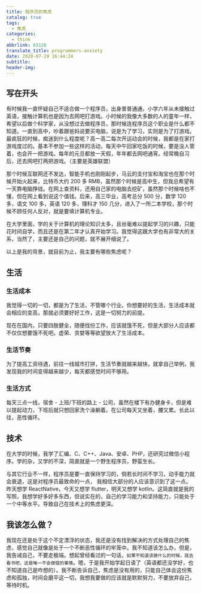 ```yaml
---
title: 程序员的焦虑
catalog: true
tags:
  - 焦虑
categories:
  - think
abbrlink: 63126
translate_title: programmers-anxiety
date: 2020-07-29 16:44:24
subtitle:
header-img:
---
```


## 写在开头

有时候我一直怀疑自己不适合做一个程序员，出身普普通通，小学六年从未接触过英语，接触计算机也是因为去网吧打游戏。小时候的我像大多数的人的童年一样，希望以后做个科学家，从没想过去做程序员，那时候连程序员这个职业是什么都不知道。一直到高中，吵着跟爸妈说要买电脑，说是为了学习，实则是为了打游戏。最疯狂的时候，痴迷到什么程度呢？高一高二每次开运动会的时候，我都是在家打游戏度过的。基本不参加一些这样的活动，每天中午回家吃饭的时候，要是没人管着，也会开一把游戏。每年的元旦都放一天假，年年都去网吧通宵。经常晚自习后，还去网吧打两把游戏。（主要是英雄联盟）

那个时候互联网还不发达，智能手机也刚刚起步，马云的支付宝和淘宝也在那个时候开始火起来，比特币大约 200 多 RMB，虽然那个时候是高中生，但我总希望有一天靠电脑挣钱。在网上查资料，还用自己家的电脑去挖矿，虽然那个时候啥也不懂，但在网上看到说这个值钱。后来，高三毕业，高考总分 500 分，数学 120 多，语文 100 多，英语 120 多，理科才 150 几分，进入了一所二本学校，那个时候不顾任何人反对，就是要填计算机专业。

在大学里面，学的关于计算机的理论知识太多，且丝毫难以提起学习的兴趣，只能花时间自学，而且还是在第二年才认真开始学习。我觉得这跟大学也有非常大的关系，当然了，主要还是自己的问题，就不展开细说了。

以上是我的背景，就目前为止，我主要有哪些焦虑呢？

## 生活

### 生活成本

我觉得一切的一切，都是为了生活，不管哪个行业。你想要好的生活，生活成本就会相应的变高，那就必须要好好工作，这是一切努力的前提。

现在在国内，只要四肢健全，随便找份工作，应该就饿不死，但是大部分人应该都不仅仅想要饿不死吧。虚荣、贪婪等等欲望放大了生活成本。

### 生活节奏

为了提高工资待遇，前往一线城市打拼，生活节奏就越来越快，就拿自己举例，我发现我的时间变得越来越少，每天都感觉时间不够用。

### 生活方式

每天三点一线，宿舍 - 上班/下班的路上 - 公司，虽然在楼下有办健身卡，但是难以提起动力，下班后就只想回家洗个澡躺着。在公司每天又坐着，腰又累。长此以往，恶性循环。

## 技术

在大学的时候，我学了汇编、C、C++、Java、安卓、PHP，还研究过微信小程序。学的杂，又学的不深，简直就是一个野生程序员，野蛮生长。

与其它行业不一样，程序员是要一直保持学习的，倘若长时间不学习，动手能力就会衰退，这是对程序员最致命的一点，
我相信大部分的人应该意识到了这一点。昨天想学 ReactNative，今天又想学 flutter，明天又想学 kotlin。这简直就是我的写照，我想学好多好多东西，但说实在的，自己的学习能力和坚持能力，只能处于一个中等水平。导致自己在技术上的焦虑更深。

## 我该怎么做？

我现在还是处于这个不定漂浮的状态，我还是没有找到解决的方式处理自己的焦虑，感觉自己就像是处于一个不断恶性循环的牢笼中。我不知道该怎么办，但是，我告诫自己，不要走极端。想起曾经看过的一句话，`如果不知道该做什么的时候，就去看书吧，这是唯一不会做错的事情`。嗯，于是我开始学起日语了（英语都还没学好，也不知道自己是咋想的）。我不断告诉自己，焦虑是没有用的，只能自己体会这份焦虑和孤独，时间会磨平这一切，我想我要做的应该就是默默努力，不要放弃自己，等待时机。
